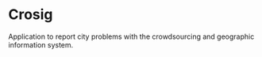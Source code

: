 # Crosig

Application to report city problems with the crowdsourcing and geographic information system.
